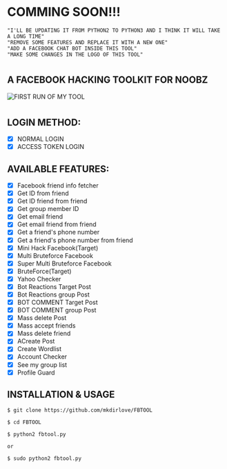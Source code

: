 # COMMING SOON!!!
    "I'LL BE UPDATING IT FROM PYTHON2 TO PYTHON3 AND I THINK IT WILL TAKE A LONG TIME"
    "REMOVE SOME FEATURES AND REPLACE IT WITH A NEW ONE"
    "ADD A FACEBOOK CHAT BOT INSIDE THIS TOOL"
    "MAKE SOME CHANGES IN THE LOGO OF THIS TOOL"
#
## A FACEBOOK HACKING TOOLKIT FOR NOOBZ
![FIRST RUN OF MY TOOL](https://github.com/mkdirlove/FBTOOL/blob/master/Screenshot_2020-04-27_17-37-57.png)
#
## LOGIN METHOD:
- [x] NORMAL LOGIN
- [x] ACCESS TOKEN LOGIN

## AVAILABLE FEATURES:
- [x] Facebook friend info fetcher
- [x] Get ID from friend
- [x] Get ID friend from friend
- [x] Get group member ID
- [x] Get email friend
- [x] Get email friend from friend
- [x] Get a friend's phone number
- [x] Get a friend's phone number from friend
- [x] Mini Hack Facebook(Target)
- [x] Multi Bruteforce Facebook
- [x] Super Multi Bruteforce Facebook
- [x] BruteForce(Target)
- [x] Yahoo Checker
- [x] Bot Reactions Target Post
- [x] Bot Reactions group Post
- [x] BOT COMMENT Target Post
- [x] BOT COMMENT group Post
- [x] Mass delete Post
- [x] Mass accept friends
- [x] Mass delete friend
- [x] ACreate Post
- [x] Create Wordlist
- [x] Account Checker 
- [x] See my group list
- [x] Profile Guard

## INSTALLATION & USAGE

    $ git clone https://github.com/mkdirlove/FBTOOL
    
    $ cd FBTOOL

    $ python2 fbtool.py
    
    or
    
    $ sudo python2 fbtool.py
#

